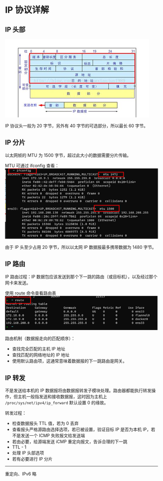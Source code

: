 # IP 协议详解

## IP 头部

![IP 协议头结构](./assets/ip_protocol.png)

IP 协议头一般为 20 字节，另外有 40 字节的可选部分，所以最长 60 字节。

## IP 分片

以太网帧的 MTU 为 1500 字节，超过此大小的数据需要分片传输。

MTU 可通过 ifconfig 查看：
![查看 mtu](./assets/ipconfig_mtu.jpg)

由于 IP 头至少占用 20 字节，所以以太网 IP 数据报最多携带数据为 1480 字节。

## IP 路由

IP 路由过程：IP 数据包应该发送到那个下一跳的路由（或目标机），以及经过那个网卡来发送。

使用 route 命令查看路由表
![route查看路由表](./assets/route_cmd.jpg)

路由机制（数据报走向的匹配顺序）：
- 查找完全匹配的主机 IP 地址
- 查找匹配的网络地址的 IP 地址
- 使用默认路由项，这通常意味着数据报的下一跳路由是网关。

## IP 转发

不是发送给本机的 IP 数据报将由数据报转发子模块处理。路由器都能执行转发操作，但主机一般指发送和接收数据报，这时因为主机上 `/proc/sys/net/ipv4/ip_forward` 默认设置 0 的缘故。


转发过程：
- 检查数据报头 TTL 值，若为 0 丢弃
- 查看报头严格源路由选择选项，若已被设置，验证目标 IP 是否为本机 IP，若不是发送一个 ICMP 失败报文给发送端
- 若由必要，给源端发送 iCMP 重定向报文，告诉合理的下一跳
- TTL - 1 
- 处理 IP 头部选项
- 若有必要进行 IP 分片

---

重定向、IPv6 略